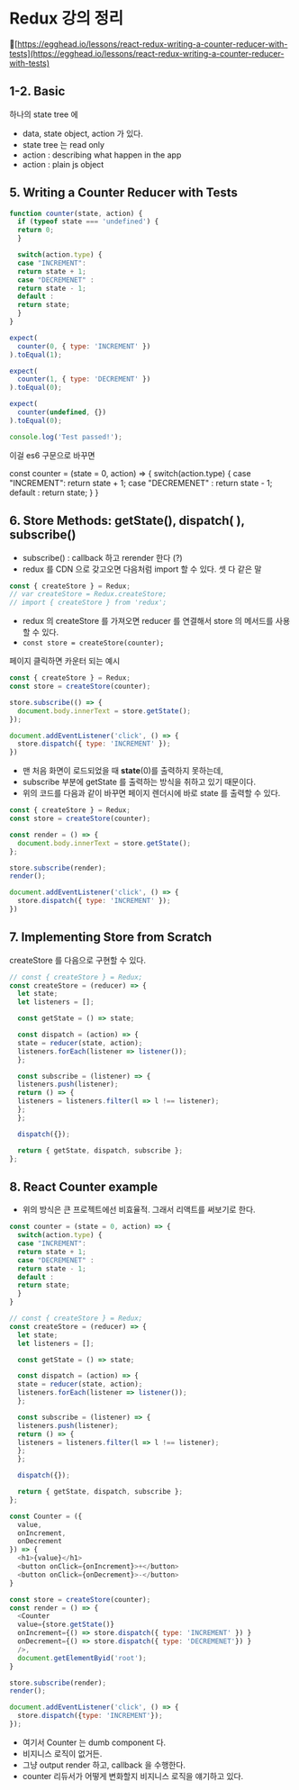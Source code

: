# Redux 강의 정리
:gift:[https://egghead.io/lessons/react-redux-writing-a-counter-reducer-with-tests](https://egghead.io/lessons/react-redux-writing-a-counter-reducer-with-tests)

## 1-2. Basic
하나의 state tree 에
- data, state object, action 가 있다.
- state tree 는 read only
- action : describing what happen in the app
- action : plain js object

## 5. Writing a Counter Reducer with Tests
```javascript
function counter(state, action) {
  if (typeof state === 'undefined') {
  return 0;
  }

  switch(action.type) {
  case "INCREMENT":
  return state + 1;
  case "DECREMENET" :
  return state - 1;
  default :
  return state;
  }
}

expect(
  counter(0, { type: 'INCREMENT' })
).toEqual(1);

expect(
  counter(1, { type: 'DECREMENT' })
).toEqual(0);

expect(
  counter(undefined, {})
).toEqual(0);

console.log('Test passed!');
```
이걸 es6 구문으로 바꾸면

const counter = (state = 0, action) => {
  switch(action.type) {
  case "INCREMENT":
  return state + 1;
  case "DECREMENET" :
  return state - 1;
  default :
  return state;
  }
}

## 6. Store Methods: getState(), dispatch( ), subscribe()
- subscribe() : callback 하고 rerender 한다 (?)
- redux 를 CDN 으로 갖고오면 다음처럼 import 할 수 있다. 셋 다 같은 말
```javascript
const { createStore } = Redux;
// var createStore = Redux.createStore;
// import { createStore } from 'redux';
```
- redux 의 createStore 를 가져오면 reducer 를 연결해서 store 의 메서드를 사용할 수 있다.
- `const store = createStore(counter);`

페이지 클릭하면 카운터 되는 예시
```javascript
const { createStore } = Redux;
const store = createStore(counter);

store.subscribe(() => {
  document.body.innerText = store.getState();
});

document.addEventListener('click', () => {
  store.dispatch({ type: 'INCREMENT' });
})
```
- 맨 처음 화면이 로드되었을 때 **state**(0)를 출력하지 못하는데,
- subscribe 부분에 getState 를 출력하는 방식을 취하고 있기 때문이다.
- 위의 코드를 다음과 같이 바꾸면 페이지 렌더시에 바로 state 를 출력할 수 있다.
```js
const { createStore } = Redux;
const store = createStore(counter);

const render = () => {
  document.body.innerText = store.getState();
};

store.subscribe(render);
render();

document.addEventListener('click', () => {
  store.dispatch({ type: 'INCREMENT' });
})
```

## 7. Implementing Store from Scratch

createStore 를 다음으로 구현할 수 있다.
```js
// const { createStore } = Redux;
const createStore = (reducer) => {
  let state;
  let listeners = [];

  const getState = () => state;

  const dispatch = (action) => {
  state = reducer(state, action);
  listeners.forEach(listener => listener());
  };

  const subscribe = (listener) => {
  listeners.push(listener);
  return () => {
  listeners = listeners.filter(l => l !== listener);
  };
  };

  dispatch({});

  return { getState, dispatch, subscribe };
};
```

## 8. React Counter example
- 위의 방식은 큰 프로젝트에선 비효율적. 그래서 리액트를 써보기로 한다.
```js
const counter = (state = 0, action) => {
  switch(action.type) {
  case "INCREMENT":
  return state + 1;
  case "DECREMENET" :
  return state - 1;
  default :
  return state;
  }
}

// const { createStore } = Redux;
const createStore = (reducer) => {
  let state;
  let listeners = [];

  const getState = () => state;

  const dispatch = (action) => {
  state = reducer(state, action);
  listeners.forEach(listener => listener());
  };

  const subscribe = (listener) => {
  listeners.push(listener);
  return () => {
  listeners = listeners.filter(l => l !== listener);
  };
  };

  dispatch({});

  return { getState, dispatch, subscribe };
};

const Counter = ({
  value,
  onIncrement,
  onDecrement
}) => {
  <h1>{value}</h1>
  <button onClick={onIncrement}>+</button>
  <button onClick={onDecrement}>-</button>
}

const store = createStore(counter);
const render = () => {
  <Counter
  value={store.getState()}
  onIncrement={() => store.dispatch({ type: 'INCREMENT' }) }
  onDecrement={() => store.dispatch({ type: 'DECREMENET'}) }
  />,
  document.getElementByid('root');
}

store.subscribe(render);
render();

document.addEventListener('click', () => {
  store.dispatch({type: 'INCREMENT'});
});
```
- 여기서 Counter 는 dumb component 다.
- 비지니스 로직이 없거든.
- 그냥 output render 하고, callback 을 수행한다.
- counter 리듀서가 어떻게 변화할지 비지니스 로직을 얘기하고 있다.
